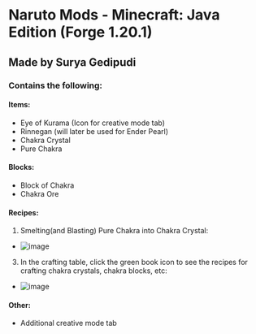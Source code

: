 # Naruto Mods - Minecraft: Java Edition (Forge 1.20.1)
## Made by Surya Gedipudi
### Contains the following:
#### Items:
- Eye of Kurama (Icon for creative mode tab)
- Rinnegan (will later be used for Ender Pearl)
- Chakra Crystal
- Pure Chakra
#### Blocks:
- Block of Chakra
- Chakra Ore
#### Recipes:
1. Smelting(and Blasting) Pure Chakra into Chakra Crystal:
- ![image](https://github.com/Surya-Gedipudi/naruto-mod-forge-1.20.1/assets/138071235/964213e0-460d-40b4-b232-d9dd9a0faf3b)
3. In the crafting table, click the green book icon to see the recipes for crafting chakra crystals, chakra blocks, etc:
- ![image](https://github.com/Surya-Gedipudi/naruto-mod-forge-1.20.1/assets/138071235/1451950f-4735-497a-93e4-2f5157aa7748)
#### Other:
- Additional creative mode tab
